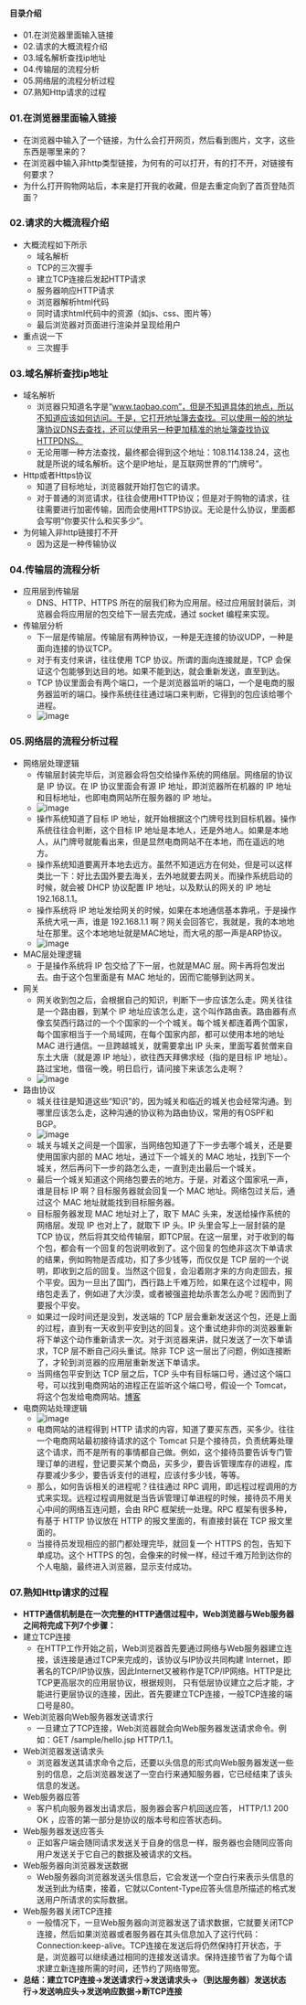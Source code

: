 #### 目录介绍
- 01.在浏览器里面输入链接
- 02.请求的大概流程介绍
- 03.域名解析查找ip地址
- 04.传输层的流程分析
- 05.网络层的流程分析过程
- 07.熟知Http请求的过程




### 01.在浏览器里面输入链接
- 在浏览器中输入了一个链接，为什么会打开网页，然后看到图片，文字，这些东西是哪里来的？
- 在浏览器中输入非http类型链接，为何有的可以打开，有的打不开，对链接有何要求？
- 为什么打开购物网站后，本来是打开我的收藏，但是去重定向到了首页登陆页面？



### 02.请求的大概流程介绍
- 大概流程如下所示
    - 域名解析
    - TCP的三次握手
    - 建立TCP连接后发起HTTP请求
    - 服务器响应HTTP请求
    - 浏览器解析html代码
    - 同时请求html代码中的资源（如js、css、图片等）
    - 最后浏览器对页面进行渲染并呈现给用户
- 重点说一下
    - 三次握手



### 03.域名解析查找ip地址
- 域名解析
    - 浏览器只知道名字是“www.taobao.com”，但是不知道具体的地点，所以不知道应该如何访问。于是，它打开地址簿去查找。可以使用一般的地址簿协议DNS去查找，还可以使用另一种更加精准的地址簿查找协议HTTPDNS。
    - 无论用哪一种方法查找，最终都会得到这个地址：108.114.138.24，这也就是所说的域名解析。这个是IP地址，是互联网世界的“门牌号”。
- Http或者Https协议
    - 知道了目标地址，浏览器就开始打包它的请求。
    - 对于普通的浏览请求，往往会使用HTTP协议；但是对于购物的请求，往往需要进行加密传输，因而会使用HTTPS协议。无论是什么协议，里面都会写明“你要买什么和买多少”。
- 为何输入非http链接打不开
    - 因为这是一种传输协议



### 04.传输层的流程分析
- 应用层到传输层
    - DNS、HTTP、HTTPS 所在的层我们称为应用层。经过应用层封装后，浏览器会将应用层的包交给下一层去完成，通过 socket 编程来实现。
- 传输层分析
    - 下一层是传输层。传输层有两种协议，一种是无连接的协议UDP，一种是面向连接的协议TCP。
    - 对于有支付来讲，往往使用 TCP 协议。所谓的面向连接就是，TCP 会保证这个包能够到达目的地。如果不能到达，就会重新发送，直至到达。
    - TCP 协议里面会有两个端口，一个是浏览器监听的端口，一个是电商的服务器监听的端口。操作系统往往通过端口来判断，它得到的包应该给哪个进程。
    - ![image](https://upload-images.jianshu.io/upload_images/4432347-cb4fbeebae541701.png?imageMogr2/auto-orient/strip%7CimageView2/2/w/1240)




### 05.网络层的流程分析过程
- 网络层处理逻辑
    - 传输层封装完毕后，浏览器会将包交给操作系统的网络层。网络层的协议是 IP 协议。在 IP 协议里面会有源 IP 地址，即浏览器所在机器的 IP 地址和目标地址，也即电商网站所在服务器的 IP 地址。
    - ![image](https://upload-images.jianshu.io/upload_images/4432347-a0fbc3afc74315db.png?imageMogr2/auto-orient/strip%7CimageView2/2/w/1240)
    - 操作系统知道了目标 IP 地址，就开始根据这个门牌号找到目标机器。操作系统往往会判断，这个目标 IP 地址是本地人，还是外地人。如果是本地人，从门牌号就能看出来，但是显然电商网站不在本地，而在遥远的地方。
    - 操作系统知道要离开本地去远方。虽然不知道远方在何处，但是可以这样类比一下：好比去国外要去海关，去外地就要去网关。而操作系统启动的时候，就会被 DHCP 协议配置 IP 地址，以及默认的网关的 IP 地址 192.168.1.1。
    - 操作系统将 IP 地址发给网关的时候，如果在本地通信基本靠吼，于是操作系统大吼一声，谁是 192.168.1.1 啊？网关会回答它，我就是，我的本地地址在那里。这个本地地址就是MAC地址，而大吼的那一声是ARP协议。 
    - ![image](https://upload-images.jianshu.io/upload_images/4432347-beb1b425623d4173.png?imageMogr2/auto-orient/strip%7CimageView2/2/w/1240)
- MAC层处理逻辑
    - 于是操作系统将 IP 包交给了下一层，也就是MAC 层。网卡再将包发出去。由于这个包里面是有 MAC 地址的，因而它能够到达网关。
- 网关
    - 网关收到包之后，会根据自己的知识，判断下一步应该怎么走。网关往往是一个路由器，到某个 IP 地址应该怎么走，这个叫作路由表。路由器有点像玄奘西行路过的一个个国家的一个个城关。每个城关都连着两个国家，每个国家相当于一个局域网，在每个国家内部，都可以使用本地的地址 MAC 进行通信。一旦跨越城关，就需要拿出 IP 头来，里面写着贫僧来自东土大唐（就是源 IP 地址），欲往西天拜佛求经（指的是目标 IP 地址）。路过宝地，借宿一晚，明日启行，请问接下来该怎么走啊？
    - ![image](https://upload-images.jianshu.io/upload_images/4432347-28cb763f36f57e9a.png?imageMogr2/auto-orient/strip%7CimageView2/2/w/1240)
- 路由协议
    - 城关往往是知道这些“知识”的，因为城关和临近的城关也会经常沟通。到哪里应该怎么走，这种沟通的协议称为路由协议，常用的有OSPF和BGP。
    - ![image](https://upload-images.jianshu.io/upload_images/4432347-a58ede9d63e80b3f.png?imageMogr2/auto-orient/strip%7CimageView2/2/w/1240)
    - 城关与城关之间是一个国家，当网络包知道了下一步去哪个城关，还是要使用国家内部的 MAC 地址，通过下一个城关的 MAC 地址，找到下一个城关，然后再问下一步的路怎么走，一直到走出最后一个城关。
    - 最后一个城关知道这个网络包要去的地方。于是，对着这个国家吼一声，谁是目标 IP 啊？目标服务器就会回复一个 MAC 地址。网络包过关后，通过这个 MAC 地址就能找到目标服务器。
    - 目标服务器发现 MAC 地址对上了，取下 MAC 头来，发送给操作系统的网络层。发现 IP 也对上了，就取下 IP 头。IP 头里会写上一层封装的是 TCP 协议，然后将其交给传输层，即TCP层。在这一层里，对于收到的每个包，都会有一个回复的包说明收到了。这个回复的包绝非这次下单请求的结果，例如购物是否成功，扣了多少钱等，而仅仅是 TCP 层的一个说明，即收到之后的回复。当然这个回复，会沿着刚才来的方向走回去，报个平安。因为一旦出了国门，西行路上千难万险，如果在这个过程中，网络包走丢了，例如进了大沙漠，或者被强盗抢劫杀害怎么办呢？因而到了要报个平安。
    - 如果过一段时间还是没到，发送端的 TCP 层会重新发送这个包，还是上面的过程，直到有一天收到平安到达的回复。这个重试绝非你的浏览器重新将下单这个动作重新请求一次。对于浏览器来讲，就只发送了一次下单请求，TCP 层不断自己闷头重试。除非 TCP 这一层出了问题，例如连接断了，才轮到浏览器的应用层重新发送下单请求。
    - 当网络包平安到达 TCP 层之后，TCP 头中有目标端口号，通过这个端口号，可以找到电商网站的进程正在监听这个端口号，假设一个 Tomcat，将这个包发给电商网站。[博客](https://github.com/yangchong211/YCBlogs)
- 电商网站处理逻辑
    - ![image](https://upload-images.jianshu.io/upload_images/4432347-b19c7b89debc6b3e.png?imageMogr2/auto-orient/strip%7CimageView2/2/w/1240)
    - 电商网站的进程得到 HTTP 请求的内容，知道了要买东西，买多少。往往一个电商网站最初接待请求的这个 Tomcat 只是个接待员，负责统筹处理这个请求，而不是所有的事情都自己做。例如，这个接待员要告诉专门管理订单的进程，登记要买某个商品，买多少，要告诉管理库存的进程，库存要减少多少，要告诉支付的进程，应该付多少钱，等等。
    - 那么，如何告诉相关的进程呢？往往通过 RPC 调用，即远程过程调用的方式来实现。远程过程调用就是当告诉管理订单进程的时候，接待员不用关心中间的网络互连问题，会由 RPC 框架统一处理。RPC 框架有很多种，有基于 HTTP 协议放在 HTTP 的报文里面的，有直接封装在 TCP 报文里面的。
    - 当接待员发现相应的部门都处理完毕，就回复一个 HTTPS 的包，告知下单成功。这个 HTTPS 的包，会像来的时候一样，经过千难万险到达你的个人电脑，最终进入浏览器，显示支付成功。





### 07.熟知Http请求的过程
- **HTTP通信机制是在一次完整的HTTP通信过程中，Web浏览器与Web服务器之间将完成下列7个步骤：**
- 建立TCP连接
    - 在HTTP工作开始之前，Web浏览器首先要通过网络与Web服务器建立连接，该连接是通过TCP来完成的，该协议与IP协议共同构建 Internet，即著名的TCP/IP协议族，因此Internet又被称作是TCP/IP网络。HTTP是比TCP更高层次的应用层协议，根据规则， 只有低层协议建立之后才能，才能进行更层协议的连接，因此，首先要建立TCP连接，一般TCP连接的端口号是80。
- Web浏览器向Web服务器发送请求行
    - 一旦建立了TCP连接，Web浏览器就会向Web服务器发送请求命令。例如：GET /sample/hello.jsp HTTP/1.1。
- Web浏览器发送请求头
    - 浏览器发送其请求命令之后，还要以头信息的形式向Web服务器发送一些别的信息，之后浏览器发送了一空白行来通知服务器，它已经结束了该头信息的发送。
- Web服务器应答
    - 客户机向服务器发出请求后，服务器会客户机回送应答， HTTP/1.1 200 OK ，应答的第一部分是协议的版本号和应答状态码。
- Web服务器发送应答头
    - 正如客户端会随同请求发送关于自身的信息一样，服务器也会随同应答向用户发送关于它自己的数据及被请求的文档。
- Web服务器向浏览器发送数据
    - Web服务器向浏览器发送头信息后，它会发送一个空白行来表示头信息的发送到此为结束，接着，它就以Content-Type应答头信息所描述的格式发送用户所请求的实际数据。
- Web服务器关闭TCP连接
    - 一般情况下，一旦Web服务器向浏览器发送了请求数据，它就要关闭TCP连接，然后如果浏览器或者服务器在其头信息加入了这行代码：Connection:keep-alive。TCP连接在发送后将仍然保持打开状态，于是，浏览器可以继续通过相同的连接发送请求。保持连接节省了为每个请求建立新连接所需的时间，还节约了网络带宽。
- **总结：建立TCP连接->发送请求行->发送请求头->（到达服务器）发送状态行->发送响应头->发送响应数据->断TCP连接**








